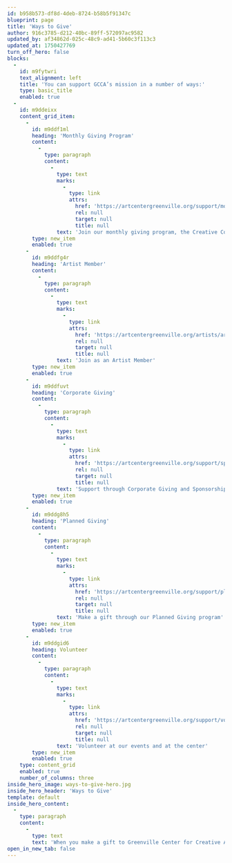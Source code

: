 ```yaml
---
id: b958b573-df8d-4deb-8724-b58b5f91347c
blueprint: page
title: 'Ways to Give'
author: 916c3785-d212-40bc-89ff-572097ac9582
updated_by: af34862d-025c-48c9-ad41-5b60c3f113c3
updated_at: 1750427769
turn_off_hero: false
blocks:
  -
    id: m9fytwri
    text_alignment: left
    title: 'You can support GCCA’s mission in a number of ways:'
    type: basic_title
    enabled: true
  -
    id: m9ddeixx
    content_grid_item:
      -
        id: m9ddf1ml
        heading: 'Monthly Giving Program'
        content:
          -
            type: paragraph
            content:
              -
                type: text
                marks:
                  -
                    type: link
                    attrs:
                      href: 'https://artcentergreenville.org/support/monthly_giving'
                      rel: null
                      target: null
                      title: null
                text: 'Join our monthly giving program, the Creative Collective'
        type: new_item
        enabled: true
      -
        id: m9ddfg4r
        heading: 'Artist Member'
        content:
          -
            type: paragraph
            content:
              -
                type: text
                marks:
                  -
                    type: link
                    attrs:
                      href: 'https://artcentergreenville.org/artists/artist-membership'
                      rel: null
                      target: null
                      title: null
                text: 'Join as an Artist Member'
        type: new_item
        enabled: true
      -
        id: m9ddfuvt
        heading: 'Corporate Giving'
        content:
          -
            type: paragraph
            content:
              -
                type: text
                marks:
                  -
                    type: link
                    attrs:
                      href: 'https://artcentergreenville.org/support/sponsorship'
                      rel: null
                      target: null
                      title: null
                text: 'Support through Corporate Giving and Sponsorship'
        type: new_item
        enabled: true
      -
        id: m9ddg8h5
        heading: 'Planned Giving'
        content:
          -
            type: paragraph
            content:
              -
                type: text
                marks:
                  -
                    type: link
                    attrs:
                      href: 'https://artcentergreenville.org/support/planned-giving'
                      rel: null
                      target: null
                      title: null
                text: 'Make a gift through our Planned Giving program'
        type: new_item
        enabled: true
      -
        id: m9ddgid6
        heading: Volunteer
        content:
          -
            type: paragraph
            content:
              -
                type: text
                marks:
                  -
                    type: link
                    attrs:
                      href: 'https://artcentergreenville.org/support/volunteer'
                      rel: null
                      target: null
                      title: null
                text: 'Volunteer at our events and at the center'
        type: new_item
        enabled: true
    type: content_grid
    enabled: true
    number_of_columns: three
inside_hero_image: ways-to-give-hero.jpg
inside_hero_header: 'Ways to Give'
template: default
inside_hero_content:
  -
    type: paragraph
    content:
      -
        type: text
        text: 'When you make a gift to Greenville Center for Creative Arts you foster quality art education opportunities for all ages, broaden perspectives with exhibits you can’t see anywhere else (always free to the public), and provide a pathway for artists to grow and collaborate. Your generous donation allows for outreach into the communities that surround us, supports our critical programming and arts education for all, and helps to sustain our mission into the future.'
open_in_new_tab: false
---
```

